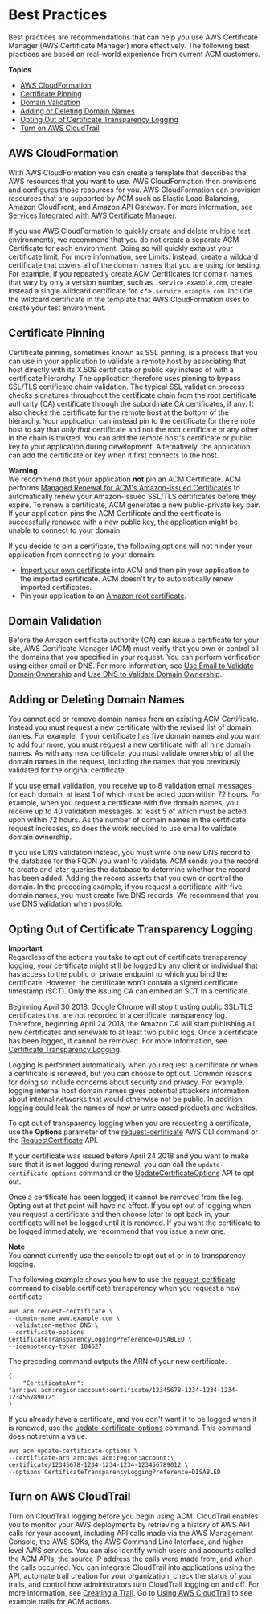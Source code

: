 # Best Practices<a name="acm-bestpractices"></a>

 Best practices are recommendations that can help you use AWS Certificate Manager \(AWS Certificate Manager\) more effectively\. The following best practices are based on real\-world experience from current ACM customers\. 

**Topics**
+ [AWS CloudFormation](#best-practices-cloudformation)
+ [Certificate Pinning](#best-practices-pinning)
+ [Domain Validation](#best-practices-validating)
+ [Adding or Deleting Domain Names](#best-practices-add-delete)
+ [Opting Out of Certificate Transparency Logging](#best-practices-transparency)
+ [Turn on AWS CloudTrail](#best-practices-ct)

## AWS CloudFormation<a name="best-practices-cloudformation"></a>

 With AWS CloudFormation you can create a template that describes the AWS resources that you want to use\. AWS CloudFormation then provisions and configures those resources for you\. AWS CloudFormation can provision resources that are supported by ACM such as Elastic Load Balancing, Amazon CloudFront, and Amazon API Gateway\. For more information, see [Services Integrated with AWS Certificate Manager](acm-services.md)\.

 If you use AWS CloudFormation to quickly create and delete multiple test environments, we recommend that you do not create a separate ACM Certificate for each environment\. Doing so will quickly exhaust your certificate limit\. For more information, see [Limits](acm-limits.md)\. Instead, create a wildcard certificate that covers all of the domain names that you are using for testing\. For example, if you repeatedly create ACM Certificates for domain names that vary by only a version number, such as *<version>*`.service.example.com`, create instead a single wildcard certificate for *<\*>*`.service.example.com`\. Include the wildcard certificate in the template that AWS CloudFormation uses to create your test environment\. 

## Certificate Pinning<a name="best-practices-pinning"></a>

Certificate pinning, sometimes known as SSL pinning, is a process that you can use in your application to validate a remote host by associating that host directly with its X\.509 certificate or public key instead of with a certificate hierarchy\. The application therefore uses pinning to bypass SSL/TLS certificate chain validation\. The typical SSL validation process checks signatures throughout the certificate chain from the root certificate authority \(CA\) certificate through the subordinate CA certificates, if any\. It also checks the certificate for the remote host at the bottom of the hierarchy\. Your application can instead pin to the certificate for the remote host to say that *only that* certificate and not the root certificate or any other in the chain is trusted\. You can add the remote host's certificate or public key to your application during development\. Alternatively, the application can add the certificate or key when it first connects to the host\.

**Warning**  
We recommend that your application **not** pin an ACM Certificate\. ACM performs [Managed Renewal for ACM's Amazon\-Issued Certificates](managed-renewal.md) to automatically renew your Amazon\-issued SSL/TLS certificates before they expire\. To renew a certificate, ACM generates a new public\-private key pair\. If your application pins the ACM Certificate and the certificate is successfully renewed with a new public key, the application might be unable to connect to your domain\.

If you decide to pin a certificate, the following options will not hinder your application from connecting to your domain:
+ [Import your own certificate](http://docs.aws.amazon.com/acm/latest/userguide/import-certificate.html) into ACM and then pin your application to the imported certificate\. ACM doesn't try to automatically renew imported certificates\.
+ Pin your application to an [ Amazon root certificate](https://www.amazontrust.com/repository/)\.

## Domain Validation<a name="best-practices-validating"></a>

Before the Amazon certificate authority \(CA\) can issue a certificate for your site, AWS Certificate Manager \(ACM\) must verify that you own or control all the domains that you specified in your request\. You can perform verification using either email or DNS\. For more information, see [Use Email to Validate Domain Ownership](gs-acm-validate-dns.md) and [Use DNS to Validate Domain Ownership](gs-acm-validate-dns.md)\. 

## Adding or Deleting Domain Names<a name="best-practices-add-delete"></a>

You cannot add or remove domain names from an existing ACM Certificate\. Instead you must request a new certificate with the revised list of domain names\. For example, if your certificate has five domain names and you want to add four more, you must request a new certificate with all nine domain names\. As with any new certificate, you must validate ownership of all the domain names in the request, including the names that you previously validated for the original certificate\. 

If you use email validation, you receive up to 8 validation email messages for each domain, at least 1 of which must be acted upon within 72 hours\. For example, when you request a certificate with five domain names, you receive up to 40 validation messages, at least 5 of which must be acted upon within 72 hours\. As the number of domain names in the certificate request increases, so does the work required to use email to validate domain ownership\. 

If you use DNS validation instead, you must write one new DNS record to the database for the FQDN you want to validate\. ACM sends you the record to create and later queries the database to determine whether the record has been added\. Adding the record asserts that you own or control the domain\. In the preceding example, if you request a certificate with five domain names, you must create five DNS records\. We recommend that you use DNS validation when possible\. 

## Opting Out of Certificate Transparency Logging<a name="best-practices-transparency"></a>

**Important**  
Regardless of the actions you take to opt out of certificate transparency logging, your certificate might still be logged by any client or individual that has access to the public or private endpoint to which you bind the certificate\. However, the certificate won't contain a signed certificate timestamp \(SCT\)\. Only the issuing CA can embed an SCT in a certificate\. 

Beginning April 30 2018, Google Chrome will stop trusting public SSL/TLS certificates that are not recorded in a certificate transparency log\. Therefore, beginning April 24 2018, the Amazon CA will start publishing all new certificates and renewals to at least two public logs\. Once a certificate has been logged, it cannot be removed\. For more information, see [Certificate Transparency Logging](acm-concepts.md#concept-transparency)\. 

Logging is performed automatically when you request a certificate or when a certificate is renewed, but you can choose to opt out\. Common reasons for doing so include concerns about security and privacy\. For example, logging internal host domain names gives potential attackers information about internal networks that would otherwise not be public\. In addition, logging could leak the names of new or unreleased products and websites\. 

To opt out of transparency logging when you are requesting a certificate, use the **Options** parameter of the [request\-certificate](http://docs.aws.amazon.com/cli/latest/reference/acm/request-certificate.html) AWS CLI command or the [RequestCertificate](http://docs.aws.amazon.com/acm/latest/APIReference/API_RequestCertificate.html) API\. 

If your certificate was issued before April 24 2018 and you want to make sure that it is not logged during renewal, you can call the `update-certificate-options` command or the [UpdateCertificateOptions](http://docs.aws.amazon.com/acm/latest/APIReference/API_UpdateCertificateOptions.html) API to opt out\. 

Once a certificate has been logged, it cannot be removed from the log\. Opting out at that point will have no effect\. If you opt out of logging when you request a certificate and then choose later to opt back in, your certificate will not be logged until it is renewed\. If you want the certificate to be logged immediately, we recommend that you issue a new one\. 

**Note**  
You cannot currently use the console to opt out of or in to transparency logging\.

The following example shows you how to use the [request\-certificate](http://docs.aws.amazon.com/cli/latest/reference/acm/request-certificate.html) command to disable certificate transparency when you request a new certificate\. 

```
aws acm request-certificate \
--domain-name www.example.com \
--validation-method DNS \
--certificate-options CertificateTransparencyLoggingPreference=DISABLED \
--idempotency-token 184627
```

The preceding command outputs the ARN of your new certificate\.

```
{
    "CertificateArn": "arn:aws:acm:region:account:certificate/12345678-1234-1234-1234-123456789012"
}
```

If you already have a certificate, and you don't want it to be logged when it is renewed, use the [update\-certificate\-options](http://docs.aws.amazon.com/cli/latest/reference/acm/update-certificate-options.html) command\. This command does not return a value\. 

```
aws acm update-certificate-options \
--certificate-arn arn:aws:acm:region:account:\
certificate/12345678-1234-1234-1234-123456789012 \
--options CertificateTransparencyLoggingPreference=DISABLED
```

## Turn on AWS CloudTrail<a name="best-practices-ct"></a>

Turn on CloudTrail logging before you begin using ACM\. CloudTrail enables you to monitor your AWS deployments by retrieving a history of AWS API calls for your account, including API calls made via the AWS Management Console, the AWS SDKs, the AWS Command Line Interface, and higher\-level AWS services\. You can also identify which users and accounts called the ACM APIs, the source IP address the calls were made from, and when the calls occurred\. You can integrate CloudTrail into applications using the API, automate trail creation for your organization, check the status of your trails, and control how administrators turn CloudTrail logging on and off\. For more information, see [Creating a Trail](http://docs.aws.amazon.com/awscloudtrail/latest/userguide/cloudtrail-create-and-update-a-trail.html)\. Go to [Using AWS CloudTrail](cloudtrail.md) to see example trails for ACM actions\. 